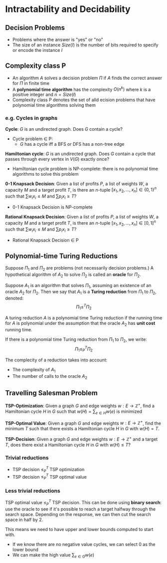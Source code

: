 # Intractability and Decidability

## Decision Problems
- Problems where the answer is "yes" or "no"
- The size of an instance $Size(I)$ is the number of bits required to specify or encode the instance $I$

## Complexity class P
- An algorithm $A$ solves a decision problem $\Pi$ if $A$ finds the correct answer for $\Pi$ in finite time
- A **polynomial time algorithm** has the complexity $O(n^k)$ where $k$ is a positive integer and $n = Size(I)$
- Complexity class P denotes the set of alld ecision problems that have polynomial time algorithms solving them


### e.g. Cycles in graphs
**Cycle**: $G$ is an undirected graph. Does $G$ contain a cycle?
- Cycle problem $\in$ P:
  - $G$ has a cycle iff a BFS or DFS has a non-tree edge

**Hamiltonian cycle**: $G$ is an undirected graph. Does $G$ contain a cycle that passes through every vertex in $V(G)$ exactly once?
- Hamiltonian cycle problem is NP-complete: there is no polynomial time algorithms to solve this problem

**0-1 Knapsack Decision**: Given a list of profits $P$, a list of weights $W$, a capacity $M$ and a target profit $T$, is there an $n$-tuple $[x_1,x_2,...,x_n] \in \{0,1\}^n$ such that $\sum w_ix_i \le M$ and $\sum p_ix_i \ge T$?
- 0-1 Knapsack Decision is NP-complete

**Rational Knapsack Decision**: Given a list of profits $P$, a list of weights $W$, a capacity $M$ and a target profit $T$, is there an $n$-tuple $[x_1,x_2,...,x_n] \in [0,1]^n$ such that $\sum w_ix_i \le M$ and $\sum p_ix_i \ge T$?
- Rational Knapsack Decision $\in$ P 

## Polynomial-time Turing Reductions
Suppose $\Pi_1$ and $\Pi_2$ are problems (not necessarily decision problems.) A hypothetical algorithm of $A_2$ to solve $\Pi_2$ is called an **oracle** for $\Pi_2$.

Suppose $A_1$ is an algorithm that solves $\Pi_1$, assuming an existence of an oracle $A_2$ for $\Pi_2$. Then we say that $A_1$ is a **Turing reduction** from $\Pi_1$ to $\Pi_2$, denoted:
$$\Pi_1 \le^T \Pi_2$$

A turing reduction $A$ is a polynomial time Turing reduction if the running time for $A$ is polynomial under the assumption that the oracle $A_2$ has **unit cost** running time.

If there is a polynomial time Turing reduction from $\Pi_1$ to $\Pi_2$, we write:
$$\Pi_1 \le^T_P \Pi_2$$

The complecity of a reduction takes into account:
- The complexity of $A_1$
- The number of calls to the oracle $A_2$

## Travelling Salesman Problem
**TSP-Optimization**: Given a graph $G$ and edge weights $w : E \rightarrow \mathbb{Z}^+$, find a Hamiltonian cycle $H$ in $G$ such that $w(H) = \sum_{e \in H}w(e)$ is minimized

**TSP-Optimal Value**: Given a graph $G$ and edge weights $w : E \rightarrow \mathbb{Z}^+$, find the minimum $T$ such that there exists a Hamiltonian cycle $H$ in $G$ with $w(H)=T$.

**TSP-Decision**: Given a graph $G$ and edge weights $w : E \rightarrow \mathbb{Z}^+$ and a target $T$, does there exist a Hamiltonian cycle $H$ in $G$ with $w(H) \le T$?

### Trivial reductions
- TSP decision $\le^T_P$ TSP optimization
- TSP decision $\le^T_P$ TSP optimal value

### Less trivial reductions
TSP optimal value $\le^T_P$ TSP decision. This can be done using **binary search**: use the oracle to see if it's possible to reach a target halfway through the search space. Depending on the response, we can then cut the search space in half by 2.

This means we need to have upper and lower bounds computed to start with.
- If we know there are no negative value cycles, we can select 0 as the lower bound
- We can make the high value $\sum_{e \in G} w(e)$

